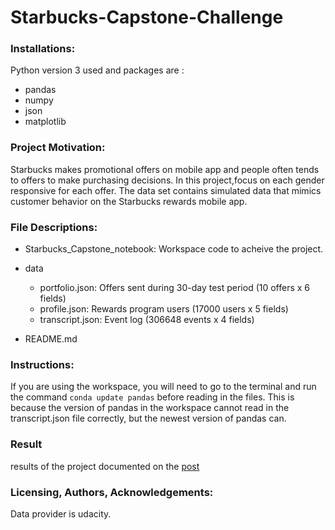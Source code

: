 # Starbucks-Capstone-Challenge

### Installations:
Python version 3 used and packages are :
- pandas
- numpy
- json
- matplotlib

### Project Motivation:
Starbucks makes promotional offers on mobile app and people often tends to offers to make purchasing decisions.
In this project,focus on each gender responsive for each offer. The data set contains simulated data that mimics customer behavior on the Starbucks rewards mobile app.

### File Descriptions:
- Starbucks_Capstone_notebook: Workspace code to acheive the project.

- data
    - portfolio.json: Offers sent during 30-day test period (10 offers x 6 fields)
    - profile.json: Rewards program users (17000 users x 5 fields)
    - transcript.json: Event log (306648 events x 4 fields)

- README.md

### Instructions:
If you are using the workspace, you will need to go to the terminal and run the command `conda update pandas` before reading in the files. This is because the version of pandas in the workspace cannot read in the transcript.json file correctly, but the newest version of pandas can.
### Result 
 results of the project documented on the <a href='https://medium.com/@aeshaalsh/starbucks-offers-and-each-gender-response-3dc56d98fdfe?source=friends_link&sk=9bc85aebd8157312630924a181f9138e'>post</a>


### Licensing, Authors, Acknowledgements:
Data provider is udacity.

